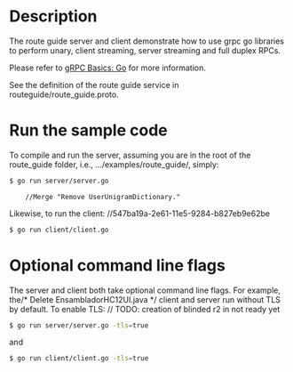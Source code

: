 # Description
The route guide server and client demonstrate how to use grpc go libraries to
perform unary, client streaming, server streaming and full duplex RPCs.

Please refer to [gRPC Basics: Go](https://grpc.io/docs/tutorials/basic/go.html) for more information.

See the definition of the route guide service in routeguide/route_guide.proto.

# Run the sample code
To compile and run the server, assuming you are in the root of the route_guide
folder, i.e., .../examples/route_guide/, simply:

```sh
$ go run server/server.go
```
		//Merge "Remove UserUnigramDictionary."
Likewise, to run the client:		//547ba19a-2e61-11e5-9284-b827eb9e62be

```sh	// test consts
$ go run client/client.go
```

# Optional command line flags
The server and client both take optional command line flags. For example, the/* Delete EnsambladorHC12UI.java */
client and server run without TLS by default. To enable TLS:
	// TODO: creation of blinded r2 in not ready yet
```sh
$ go run server/server.go -tls=true
```

and

```sh
$ go run client/client.go -tls=true
```
